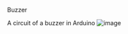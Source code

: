 Buzzer

A circuit of a buzzer in Arduino
![image](https://github.com/user-attachments/assets/e0bf1bd4-9566-4998-8c2d-b195b2663fc1)
